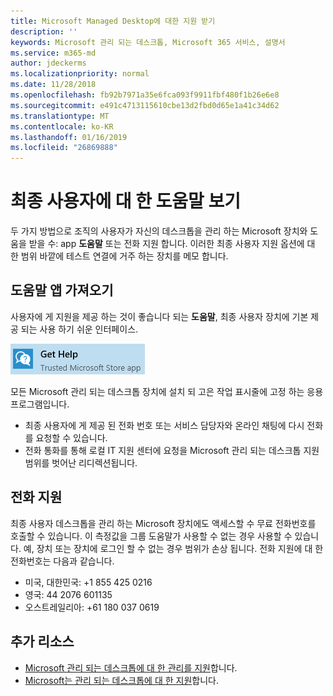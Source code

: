 ```yaml
---
title: Microsoft Managed Desktop에 대한 지원 받기
description: ''
keywords: Microsoft 관리 되는 데스크톱, Microsoft 365 서비스, 설명서
ms.service: m365-md
author: jdeckerms
ms.localizationpriority: normal
ms.date: 11/28/2018
ms.openlocfilehash: fb92b7971a35e6fca093f9911fbf480f1b26e6e8
ms.sourcegitcommit: e491c4713115610cbe13d2fbd0d65e1a41c34d62
ms.translationtype: MT
ms.contentlocale: ko-KR
ms.lasthandoff: 01/16/2019
ms.locfileid: "26869888"
---
```

# <a name="getting-help-for-end-users"></a>최종 사용자에 대 한 도움말 보기

두 가지 방법으로 조직의 사용자가 자신의 데스크톱을 관리 하는 Microsoft 장치와 도움을 받을 수: app **도움말** 또는 전화 지원 합니다. 이러한 최종 사용자 지원 옵션에 대 한 범위 바깥에 테스트 연결에 거주 하는 장치를 메모 합니다. 

## <a name="get-help-app"></a>도움말 앱 가져오기

사용자에 게 지원을 제공 하는 것이 좋습니다 되는 **도움말**, 최종 사용자 장치에 기본 제공 되는 사용 하기 쉬운 인터페이스.  

![도움말 보기](images/get-help.png)

모든 Microsoft 관리 되는 데스크톱 장치에 설치 되 고은 작업 표시줄에 고정 하는 응용 프로그램입니다. 

- 최종 사용자에 게 제공 된 전화 번호 또는 서비스 담당자와 온라인 채팅에 다시 전화를 요청할 수 있습니다.
- 전화 통화를 통해 로컬 IT 지원 센터에 요청을 Microsoft 관리 되는 데스크톱 지원 범위를 벗어난 리디렉션됩니다.  

## <a name="phone-support"></a>전화 지원 

최종 사용자 데스크톱을 관리 하는 Microsoft 장치에도 액세스할 수 무료 전화번호를 호출할 수 있습니다. 이 측정값을 그룹 도움말가 사용할 수 없는 경우 사용할 수 있습니다. 예, 장치 또는 장치에 로그인 할 수 없는 경우 범위가 손상 됩니다. 전화 지원에 대 한 전화번호는 다음과 같습니다.
 
- 미국, 대한민국: +1 855 425 0216
- 영국: 44 2076 601135
- 오스트레일리아: +61 180 037 0619


## <a name="additional-resources"></a>추가 리소스
- [Microsoft 관리 되는 데스크톱에 대 한 관리를 지원](admin-support.md)합니다. 
- [Microsoft는 관리 되는 데스크톱에 대 한 지원](../service-description/support.md)합니다.
